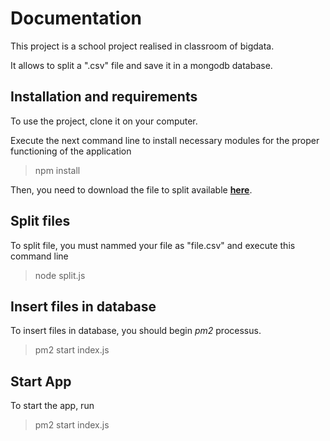 # Documentation

This project is a school project realised in classroom of bigdata.

It allows to split a ".csv" file and save it in a mongodb database.

## Installation and requirements
To use the project, clone it on your computer.

Execute the next command line to install necessary modules for the proper functioning of the application
> npm install

Then, you need to download the file to split available **[here](https://www.data.gouv.fr/fr/datasets/base-sirene-des-entreprises-et-de-leurs-etablissements-siren-siret/)**.

## Split files

To split file, you must nammed your file as "file.csv" and execute this command line
> node split.js

## Insert files in database

To insert files in database, you should begin _pm2_ processus.
> pm2 start index.js

## Start App
To start the app, run
> pm2 start index.js
